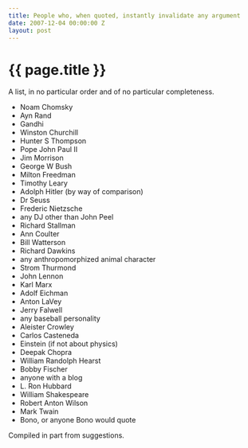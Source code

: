 ```yaml
---
title: People who, when quoted, instantly invalidate any argument
date: 2007-12-04 00:00:00 Z
layout: post
---
```


{{ page.title }}
================

A list, in no particular order and of no particular completeness.

-   Noam Chomsky
-   Ayn Rand
-   Gandhi
-   Winston Churchill
-   Hunter S Thompson
-   Pope John Paul II
-   Jim Morrison
-   George W Bush
-   Milton Freedman
-   Timothy Leary
-   Adolph Hitler (by way of comparison)
-   Dr Seuss
-   Frederic Nietzsche
-   any DJ other than John Peel
-   Richard Stallman
-   Ann Coulter
-   Bill Watterson
-   Richard Dawkins
-   any anthropomorphized animal character
-   Strom Thurmond
-   John Lennon
-   Karl Marx
-   Adolf Eichman
-   Anton LaVey
-   Jerry Falwell
-   any baseball personality
-   Aleister Crowley
-   Carlos Casteneda
-   Einstein (if not about physics)
-   Deepak Chopra
-   William Randolph Hearst
-   Bobby Fischer
-   anyone with a blog
-   L. Ron Hubbard
-   William Shakespeare
-   Robert Anton Wilson
-   Mark Twain
-   Bono, or anyone Bono would quote

Compiled in part from suggestions.
